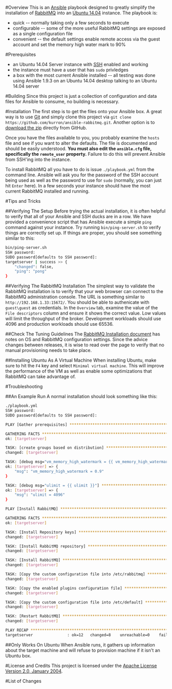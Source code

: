 #Overview
This is an [Ansible](http://www.ansible.com/) playbook designed to greatly simplify the installation 
of [RabbitMQ](https://www.rabbitmq.com/) into an [Ubuntu 14.04](http://www.ubuntu.com/) instance.  The playbook is:

* quick -- normally taking only a few seconds to execute
* configurable -- some of the more useful RabbitMQ settings are exposed as a single configuration file
* convenient -- the default settings enable remote access via the guest account and set the memory high water mark to 90%  

#Prerequisites

* an Ubuntu 14.04 Server instance with [SSH](http://www.openssh.com/) enabled and working
* the instance must have a user that has `sudo` privledges
* a box with the most current Ansible installed -- all testing was done using Ansible 1.9.3 on an Ubuntu 14.04 desktop talking 
to an Ubuntu 14.04 server
 
#Building
Since this project is just a collection of configuration and data files for Ansible to consume, no building is necessary.

#Installation
The first step is to get the files onto your Ansible box.  A great way is to use [Git](https://git-scm.com/) and
simply clone this project via `git clone https://github.com/kurron/ansible-rabbitmq.git`.  Another option is to 
[download the zip](https://github.com/kurron/ansible-rabbitmq/archive/master.zip) directly from GitHub.

Once you have the files available to you, you probably examine the `hosts` file and see if you want to alter the defaults.  The 
file is documented and should be easily understood.  **You must also edit the `ansible.cfg` file, specifically the 
`remote_user` property.**  Failure to do this will prevent Ansible from SSH'ing into the instance.

To install RabbitMQ all you have to do is issue `./playbook.yml` from the command line.  Ansible will ask you for the password 
of the SSH account being used as well as the password to use for `sudo` (normally, you can just hit `Enter` here). In a few
seconds your instance should have the most current RabbitMQ installed and running.

#Tips and Tricks

##Verifying The Setup
Before trying the actual installation, it is often helpful to verify that all of your Ansible and SSH ducks are in a row.  We 
have provided a convenience script that has Ansible execute a simple `ping` command against your instance.  Try running 
`bin/ping-server.sh` to verify things are correctly set up.  If things are proper, you should see something similar to this:

```bash
bin/ping-server.sh 
SSH password: 
SUDO password[defaults to SSH password]: 
targetserver | success >> {
    "changed": false, 
    "ping": "pong"
}
```

##Verifying The RabbitMQ Installation
The simplest way to validate the RabbitMQ installation is to verify that your web browser can connect to the RabbitMQ 
administration console.  The URL is something similar to `http://192.168.1.33:15672/`.  You should be able to authenicate 
with `guest\guest` as credentials.  In the `Overview` tab, examine the value of the `File descriptors` column and ensure it 
shows the correct value.  Low values will limit the throughput of the broker.  Development workloads should use 4096 and 
production workloads should use 65536.

##Check The Tuning Guidelines
The [RabbitMQ Installation document](https://www.rabbitmq.com/install-debian.html) has notes on OS and RabbitMQ configuration 
settings. Since the advice changes between releases, it is wise to read over the page to verify that no manual provisioning 
needs to take place. 

##Installing Ubuntu As A Virtual Machine
When installing Ubuntu, make sure to hit the `F4` key and select `Minimal virtual machine`.  This will improve the performance 
of the VM as well as enable some optimizations that RabbitMQ can take advantage of.

#Troubleshooting

##An Example Run
A normal installation should look something like this:

```bash
./playbook.yml 
SSH password: 
SUDO password[defaults to SSH password]: 

PLAY [Gather prerequisites] *************************************************** 

GATHERING FACTS *************************************************************** 
ok: [targetserver]

TASK: [create groups based on distribution] *********************************** 
changed: [targetserver]

TASK: [debug msg="vm_memory_high_watermark = {{ vm_memory_high_watermark }}"] *** 
ok: [targetserver] => {
    "msg": "vm_memory_high_watermark = 0.9"
}

TASK: [debug msg="ulimit = {{ ulimit }}"] ************************************* 
ok: [targetserver] => {
    "msg": "ulimit = 4096"
}

PLAY [Install RabbitMQ] ******************************************************* 

GATHERING FACTS *************************************************************** 
ok: [targetserver]

TASK: [Install Repository keys] *********************************************** 
changed: [targetserver]

TASK: [Install RabbitMQ repository] ******************************************* 
changed: [targetserver]

TASK: [Install RabbitMQ] ****************************************************** 
changed: [targetserver]

TASK: [Copy the custom configuration file into /etc/rabbitmq] ***************** 
changed: [targetserver]

TASK: [Copy the enabled plugins configuration file] *************************** 
changed: [targetserver]

TASK: [Copy the custom configuration file into /etc/default] ****************** 
changed: [targetserver]

TASK: [Restart RabbitMQ] ****************************************************** 
changed: [targetserver]

PLAY RECAP ******************************************************************** 
targetserver               : ok=12   changed=8    unreachable=0    failed=0   
```

##Only Works On Ubuntu
When Ansible runs, it gathers up information about the target machine and will refuse to provision machine if 
it isn't an Ubuntu box.

#License and Credits
This project is licensed under the [Apache License Version 2.0, January 2004](http://www.apache.org/licenses/).

#List of Changes
